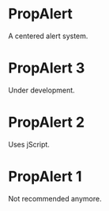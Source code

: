 # PropAlert
A centered alert system.

# PropAlert 3
Under development.

# PropAlert 2
Uses jScript.

# PropAlert 1
Not recommended anymore.
